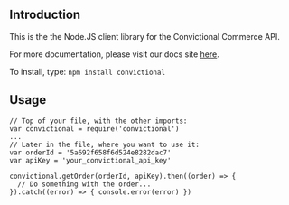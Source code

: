 ## Introduction

This is the the Node.JS client library for the Convictional Commerce API.

For more documentation, please visit our docs site [here](http://docs.convictional.com).

To install, type: 
`npm install convictional`

## Usage

```
// Top of your file, with the other imports:
var convictional = require('convictional')
...
// Later in the file, where you want to use it:
var orderId = '5a692f658f6d524e8282dac7'
var apiKey = 'your_convictional_api_key'

convictional.getOrder(orderId, apiKey).then((order) => {
  // Do something with the order...
}).catch((error) => { console.error(error) })

```